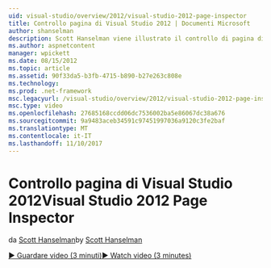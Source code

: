 ```yaml
---
uid: visual-studio/overview/2012/visual-studio-2012-page-inspector
title: Controllo pagina di Visual Studio 2012 | Documenti Microsoft
author: shanselman
description: Scott Hanselman viene illustrato il controllo di pagina di Visual Studio 2012.
ms.author: aspnetcontent
manager: wpickett
ms.date: 08/15/2012
ms.topic: article
ms.assetid: 90f33da5-b3fb-4715-b890-b27e263c808e
ms.technology: 
ms.prod: .net-framework
msc.legacyurl: /visual-studio/overview/2012/visual-studio-2012-page-inspector
msc.type: video
ms.openlocfilehash: 27685168ccdd06dc7536002ba5e86067dc38a676
ms.sourcegitcommit: 9a9483aceb34591c97451997036a9120c3fe2baf
ms.translationtype: MT
ms.contentlocale: it-IT
ms.lasthandoff: 11/10/2017
---
```

<a name="visual-studio-2012-page-inspector"></a><span data-ttu-id="cd11f-103">Controllo pagina di Visual Studio 2012</span><span class="sxs-lookup"><span data-stu-id="cd11f-103">Visual Studio 2012 Page Inspector</span></span>
====================
<span data-ttu-id="cd11f-104">da [Scott Hanselman](https://github.com/shanselman)</span><span class="sxs-lookup"><span data-stu-id="cd11f-104">by [Scott Hanselman](https://github.com/shanselman)</span></span>

[<span data-ttu-id="cd11f-105">&#9654; Guardare video (3 minuti)</span><span class="sxs-lookup"><span data-stu-id="cd11f-105">&#9654; Watch video (3 minutes)</span></span>](https://channel9.msdn.com/Blogs/ASP-NET-Site-Videos/visual-studio-2012-page-inspector)
